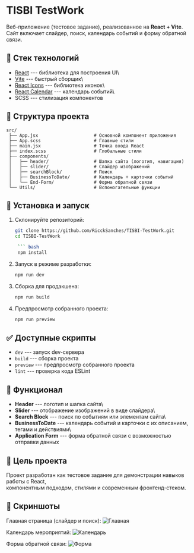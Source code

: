 # TISBI TestWork

Веб-приложение (тестовое задание), реализованное на **React + Vite**.\
Сайт включает слайдер, поиск, календарь событий и форму обратной связи.

## 🚀 Стек технологий

-   [React](https://react.dev/) --- библиотека для построения UI\
-   [Vite](https://vitejs.dev/) --- быстрый сборщик\
-   [React Icons](https://react-icons.github.io/react-icons/) ---
    библиотека иконок\
-   [React Calendar](https://github.com/wojtekmaj/react-calendar) ---
    календарь событий\
-   SCSS --- стилизация компонентов

## 📂 Структура проекта

    src/
     ├── App.jsx                     # Основной компонент приложения
     ├── App.scss                    # Главные стили
     ├── main.jsx                    # Точка входа React
     ├── index.scss                  # Глобальные стили
     ├── components/
     │   ├── header/                 # Шапка сайта (логотип, навигация)
     │   ├── slider/                 # Слайдер изображений
     │   ├── searchBlock/            # Поиск
     │   ├── BusinessToDate/         # Календарь + карточки событий
     │   └── End-Form/               # Форма обратной связи
     └── Utils/                      # Вспомогательные функции



## 🚀 Установка и запуск

1. Склонируйте репозиторий:
   ```bash
   git clone https://github.com/RicckSanches/TISBI-TestWork.git
   cd TISBI-TestWork

    ``` bash
    npm install
    ```

2.  Запуск в режиме разработки:

    ``` bash
    npm run dev
    ```

3.  Сборка для продакшена:

    ``` bash
    npm run build
    ```

4.  Предпросмотр собранного проекта:

    ``` bash
    npm run preview
    ```

## ✅ Доступные скрипты

-   `dev` --- запуск dev-сервера
-   `build` --- сборка проекта
-   `preview` --- предпросмотр собранного проекта
-   `lint` --- проверка кода ESLint

## 📝 Функционал

-   **Header** --- логотип и шапка сайта\
-   **Slider** --- отображение изображений в виде слайдера\
-   **Search Block** --- поиск по событиям или элементам сайта\
-   **BusinessToDate** --- календарь событий и карточки с их описанием,
    тегами и действиями\
-   **Application Form** --- форма обратной связи с возможностью
    отправки данных

## 🎯 Цель проекта

Проект разработан как тестовое задание для демонстрации навыков работы с
React,\
компонентным подходом, стилями и современным фронтенд-стеком.


## 📸 Скриншоты

Главная страница (слайдер и поиск):
![Главная](./public/screenshots/img1.png)

Календарь мероприятий:
![Календарь](./public/screenshots/img2.png)

Форма обратной связи:
![Форма](./public/screenshots/img3.png)
